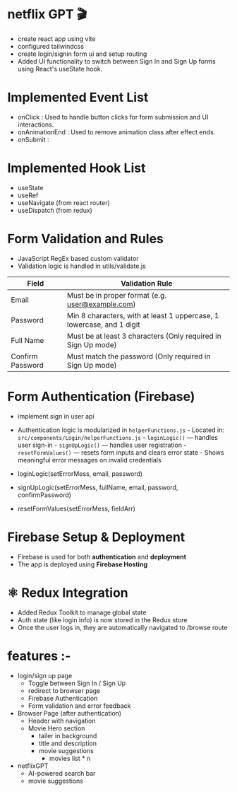 # netflix GPT 🎬

- create react app using vite
- configured tailwindcss
- create login/signin form ui and setup routing
- Added UI functionality to switch between Sign In and Sign Up forms using React's useState hook.


# Implemented Event List
- onClick           :  Used to handle button clicks for form submission and UI interactions.
- onAnimationEnd    :  Used to remove animation class after effect ends.
- onSubmit          :


# Implemented Hook List
- useState
- useRef
- useNavigate (from react router)
- useDispatch (from redux)


# Form Validation and Rules
 - JavaScript RegEx based custom validator
 - Validation logic is handled in utils/validate.js

|   Field               |          Validation Rule                                                          |
|-----------------------|-----------------------------------------------------------------------------------|
|  Email                |   Must be in proper format (e.g. user@example.com)                                |
|  Password             |   Min 8 characters, with at least 1 uppercase, 1 lowercase, and 1 digit           |
|  Full Name            |   Must be at least 3 characters (Only required in Sign Up mode)                   |
|  Confirm Password     |   Must match the password (Only required in Sign Up mode)                         |


# Form Authentication (Firebase)
   - implement sign in user api
   - Authentication logic is modularized in `helperFunctions.js`
    - Located in: `src/components/Login/helperFunctions.js`
    - `loginLogic()` — handles user sign-in
    - `signUpLogic()` — handles user registration
    - `resetFormValues()` — resets form inputs and clears error state
    - Shows meaningful error messages on invalid credentials


- loginLogic(setErrorMess, email, password)
- signUpLogic(setErrorMess, fullName, email, password, confirmPassword)
- resetFormValues(setErrorMess, fieldArr)


# Firebase Setup & Deployment
   - Firebase is used for both **authentication** and **deployment**
   - The app is deployed using **Firebase Hosting**


# ⚛️ Redux Integration
   - Added Redux Toolkit to manage global state
   - Auth state (like login info) is now stored in the Redux store
   - Once the user logs in, they are automatically navigated to /browse route


# features :-
- login/sign up page
    - Toggle between Sign In / Sign Up
    - redirect to browser page
    - Firebase Authentication
    - Form validation and error feedback
- Browser Page (after authentication)
    - Header with navigation
    - Movie Hero section
        - tailer in background
        - title and description
        - movie suggestions
            - movies list * n
- netflixGPT 
    - AI-powered search bar
    - movie suggestions 